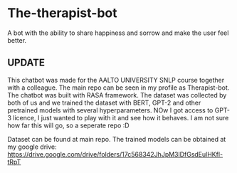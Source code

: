 # The-therapist-bot
A bot with the ability to share happiness and sorrow and make the user feel better.

## UPDATE
This chatbot was made for the AALTO UNIVERSITY SNLP course together with a colleague. The main repo can be seen in my profile as Therapist-bot.
The chatbot was built with RASA framework. The dataset was collected by both of us and we trained the dataset with BERT, GPT-2 and other pretrained models with
several hyperparameters. NOw I got access to GPT-3 licence, I just wanted to play with it and see how it behaves.
I am not sure how far this will go, so a seperate repo :D

Dataset can be found at main repo. The trained models can be obtained at my google drive:
https://drive.google.com/drive/folders/17c568342JhJpM3lDfGsdEulHKfl-tRpT

